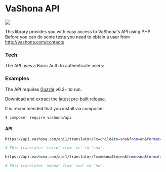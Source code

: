 # VaShona API
![](http://vashona.com/favicon.ico)

This library provides you with easy access to VaShona's API using PHP. Before you can do some tests you need to obtain a user from http://vashona.com/contacts

### Tech

The API uses a Basic Auth to authenticate users:

### Examples

The API requires [Guzzle](https://github.com/guzzle/guzzle) v6.2+ to run.

Download and extract the [latest pre-built release](https://github.com/vashona/api/).

It is recommended that you install via composer.

```sh
$ composer require vashona/api
```
#### API
```sh
https://api.vashona.com/api1/translator/?x=child&to=sna&from=en&format=json

# This translates 'child' from 'en' to 'sna'.

https://api.vashona.com/api1/translator/?x=mwana&to=en&from=sna&format=json

# This translates 'mwana' from 'sna' to 'en'.
```
